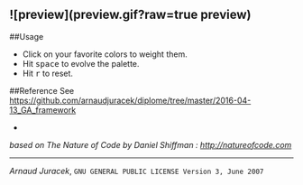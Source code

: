 
![preview](preview.gif?raw=true preview)
---

##Usage
+ Click on your favorite colors to weight them.
+ Hit <kbd>space</kbd> to evolve the palette.
+ Hit <kbd>r</kbd> to reset.

##Reference
See https://github.com/arnaudjuracek/diplome/tree/master/2016-04-13_GA_framework

-
*based on The Nature of Code by Daniel Shiffman : http://natureofcode.com*

---
*Arnaud Juracek*, `GNU GENERAL PUBLIC LICENSE Version 3, June 2007`
